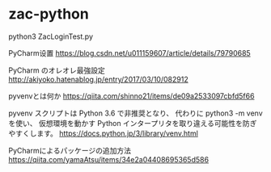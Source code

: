 # zac-python

python3 ZacLoginTest.py


PyCharm设置
https://blog.csdn.net/u011159607/article/details/79790685

PyCharm のオレオレ最強設定
http://akiyoko.hatenablog.jp/entry/2017/03/10/082912

pyvenvとは何か
https://qiita.com/shinno21/items/de09a2533097cbfd5f66

pyvenv スクリプトは Python 3.6 で非推奨となり、
代わりに python3 -m venv を使い、
仮想環境を動かす Python インタープリタを取り違える可能性を防ぎやすくします。
https://docs.python.jp/3/library/venv.html

PyCharmによるパッケージの追加方法
https://qiita.com/yamaAtsu/items/34e2a04408695365d586
